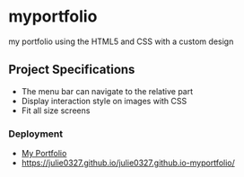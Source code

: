 # myportfolio<br/>
my portfolio using the HTML5 and CSS with a custom design <br/>
## Project Specifications<br/>
* The menu bar can navigate to the relative part<br/>
* Display interaction style on images with CSS<br/>
* Fit all size screens<br/>
### Deployment
 * [My Portfolio](https://julie0327.github.io/julie0327.github.io-myportfolio/)
 *  https://julie0327.github.io/julie0327.github.io-myportfolio/
